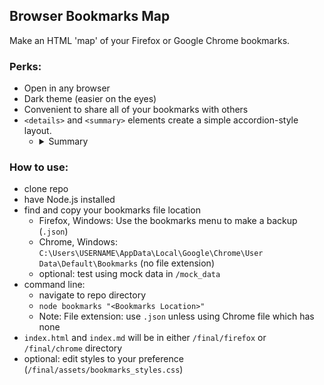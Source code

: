 ## Browser Bookmarks Map
Make an HTML 'map' of your Firefox or Google Chrome bookmarks.


### Perks:
- Open in any browser
- Dark theme (easier on the eyes)
- Convenient to share all of your bookmarks with others
- `<details>` and `<summary>` elements create a simple accordion-style layout.
	- <details><summary>Summary</summary>Hidden content</details>


### How to use:
- clone repo
- have Node.js installed
- find and copy your bookmarks file location
	- Firefox, Windows: Use the bookmarks menu to make a backup (`.json`)
	- Chrome, Windows: `C:\Users\USERNAME\AppData\Local\Google\Chrome\User Data\Default\Bookmarks` (no file extension)
	- optional: test using mock data in `/mock_data`
- command line: 
	- navigate to repo directory
	- `node bookmarks "<Bookmarks Location>"`
	- Note: File extension: use `.json` unless using Chrome file which has none
- `index.html` and `index.md` will be in either `/final/firefox` or `/final/chrome` directory
- optional: edit styles to your preference (`/final/assets/bookmarks_styles.css`)
